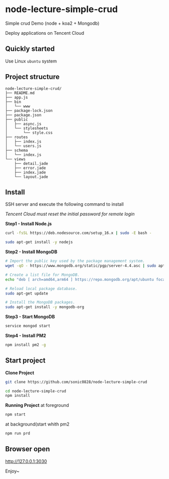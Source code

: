 # node-lecture-simple-crud 
Simple crud Demo (node + koa2 + Mongodb)

Deploy applications on Tencent Cloud

## Quickly started
Use Linux `ubuntu` system

## Project structure
```
node-lecture-simple-crud/
├── README.md
├── app.js
├── bin
│   └── www
├── package-lock.json
├── package.json
├── public
│   ├── async.js
│   └── stylesheets
│       └── style.css
├── routes
│   ├── index.js
│   └── users.js
├── schema
│   └── index.js
└── views
    ├── detail.jade
    ├── error.jade
    ├── index.jade
    └── layout.jade
```

## Install
SSH server and execute the following command to install

*Tencent Cloud must reset the initial password for remote login*

**Step1 - Install Node.js**
``` bash
curl -fsSL https://deb.nodesource.com/setup_16.x | sudo -E bash -    
```
``` bash
sudo apt-get install -y nodejs
```

**Step2 - Install MongoDB**
``` bash
# Import the public key used by the package management system. 
wget -qO - https://www.mongodb.org/static/pgp/server-4.4.asc | sudo apt-key add - 

# Create a list file for MongoDB.
echo "deb [ arch=amd64,arm64 ] https://repo.mongodb.org/apt/ubuntu focal/mongodb-org/4.4 multiverse" | sudo tee /etc/apt/sources.list.d/mongodb-org-4.4.list 

# Reload local package database. 
sudo apt-get update 

# Install the MongoDB packages.
sudo apt-get install -y mongodb-org
```

**Step3 - Start MongoDB**
``` bash
service mongod start
```

**Step4 - Install PM2**
``` bash
npm install pm2 -g
```

## Start project
**Clone Project**
``` bash
git clone https://github.com/sonic0828/node-lecture-simple-crud 
```
``` bash
cd node-lecture-simple-crud
npm install
```

**Running Project**
at foreground
``` bash
npm start
```

at background(start whith pm2
``` bash
npm run prd
```

## Browser open
http://127.0.0.1:3030

Enjoy~
